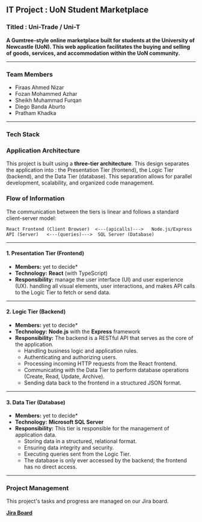 ## IT Project : UoN Student Marketplace ##
### Titled : Uni-Trade / Uni-T ###

**A Gumtree-style online marketplace built for students at the University of Newcastle (UoN). This web application facilitates the buying and selling of goods, services, and accommodation within the UoN community.**

---

### **Team Members**
* Firaas Ahmed Nizar
* Fozan Mohammed Azhar
* Sheikh Muhammad Furqan
* Diego Banda Aburto
* Pratham Khadka

---

### **Tech Stack**
### Application Architecture

This project is built using a **three-tier architecture**. This design separates the application into :  the Presentation Tier (frontend), the Logic Tier (backend), and the Data Tier (database). This separation allows for parallel development, scalability, and organized code management.

### Flow of Information

The communication between the tiers is linear and follows a standard client-server model:

`React Frontend (Client Browser)  <---(apicalls)--->   Node.js/Express API (Server)   <---(queries)--->  SQL Server (Database)`

---

#### 1. Presentation Tier (Frontend)
* **Members:** yet to decide*
* **Technology:** **React** (with TypeScript)
* **Responsibility:** manage the user interface (UI) and user experience (UX).  handling all visual elements, user interactions, and makes  API calls to the Logic Tier to fetch or send data.


---

#### 2. Logic Tier (Backend)

* **Members:** yet to decide*
* **Technology:** **Node.js** with the **Express** framework
* **Responsibility:** The backend is a RESTful API that serves as the core  of the application. 
    * Handling business logic and application rules.
    * Authenticating and authorizing users.
    * Processing incoming HTTP requests from the React frontend.
    * Communicating with the Data Tier to perform database operations (Create, Read, Update, Archive).
    * Sending data back to the frontend in a structured JSON format.

---

#### 3. Data Tier (Database)
* **Members:** yet to decide*
* **Technology:** **Microsoft SQL Server**
* **Responsibility:** This tier is responsible for the  management of application data. 
    * Storing data in a structured, relational format.
    * Ensuring data integrity and security.
    * Executing queries sent from the Logic Tier.
    * The database is only ever accessed by the backend; the frontend has no direct access.


---


### **Project Management**

This project's tasks and progress are managed on our Jira board.

**[Jira Board ](https://uonitproject.atlassian.net/jira/software/projects/UNIT/boards/1?atlOrigin=eyJpIjoiMWIzMjE0N2Q5NWIwNGU3ZGJjMzY4NjljMmU2ZTlkMTgiLCJwIjoiaiJ9)**

